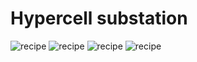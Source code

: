 # Hypercell substation

![recipe](https://i.imgur.com/LqDsaCt.png) ![recipe](https://i.imgur.com/n6UdcnD.png)
![recipe](https://i.imgur.com/SKsWcC3.png)
![recipe](https://i.imgur.com/3e7BG2K.png)